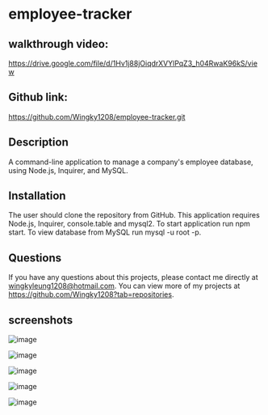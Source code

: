 # employee-tracker



## walkthrough video:
https://drive.google.com/file/d/1Hv1j88jOiqdrXVYlPqZ3_h04RwaK96kS/view

## Github link:
https://github.com/Wingky1208/employee-tracker.git

## Description
A command-line application to manage a company's employee database, using Node.js, Inquirer, and MySQL.

## Installation
The user should clone the repository from GitHub. This application requires Node.js, Inquirer, console.table and mysql2. To start application run npm start. To view database from MySQL run mysql -u root -p.

## Questions
If you have any questions about this projects, please contact me directly at wingkyleung1208@hotmail.com. You can view more of my projects at https://github.com/Wingky1208?tab=repositories.

## screenshots

![image](https://user-images.githubusercontent.com/100000900/174928057-b57cf063-3efc-4c1b-bcd6-58fb6fb34629.png)

![image](https://user-images.githubusercontent.com/100000900/174928132-f5973e91-09e4-48bd-9e50-fe23ea64eb78.png)

![image](https://user-images.githubusercontent.com/100000900/174929415-8e763257-fafc-4ecc-a4d4-a529196ebf9b.png)

![image](https://user-images.githubusercontent.com/100000900/174929489-69ddf1a9-e591-40b9-9fa2-27436432f84d.png)

![image](https://user-images.githubusercontent.com/100000900/174929564-73664aeb-a6cc-45db-8889-f7aa1211b492.png)

